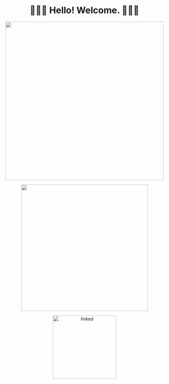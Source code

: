 <h1 align="center"> 👨🏾‍💻 Hello! Welcome. 👨🏾‍💻 </h1>

<p align="center">
  <img width="500px" src="https://github-readme-stats.vercel.app/api?username=silvaney007&count_private=true&show_icons=true&bg_color=1e243b&title_color=4facfe&text_color=ffffff"/> 
</p>

<p align="center">
  <img width="400px" src="https://github-readme-stats.vercel.app/api/top-langs/?username=silvaney007&layout=compact&show_icons=true&bg_color=1e243b&title_color=4facfe&text_color=ffffff"/> 
</p>

<p align="center">
  <a href="https://www.linkedin.com/in/diney-rosario/" rel="external"><img width="200px" src="https://img.shields.io/badge/linked-diney--rosario-blue" alt="linked"/></a>
</p>
